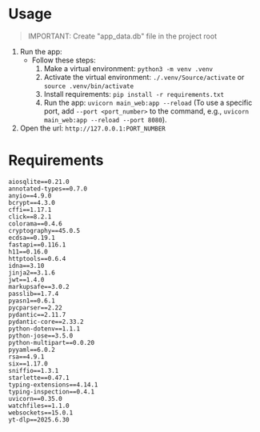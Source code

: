 # Usage
> IMPORTANT: Create "app_data.db" file in the project root
1. Run the app:
   - Follow these steps:
     1. Make a virtual environment: `python3 -m venv .venv`
     2. Activate the virtual environment: `./.venv/Source/activate` or `source .venv/bin/activate`
     3. Install requirements: `pip install -r requirements.txt`
     4. Run the app: `uvicorn main_web:app --reload` (To use a specific port, add `--port <port_number>` to the command, e.g., `uvicorn main_web:app --reload --port 8080`).
2. Open the url: `http://127.0.0.1:PORT_NUMBER`

# Requirements
```
aiosqlite==0.21.0
annotated-types==0.7.0
anyio==4.9.0
bcrypt==4.3.0
cffi==1.17.1
click==8.2.1
colorama==0.4.6
cryptography==45.0.5
ecdsa==0.19.1
fastapi==0.116.1
h11==0.16.0
httptools==0.6.4
idna==3.10
jinja2==3.1.6
jwt==1.4.0
markupsafe==3.0.2
passlib==1.7.4
pyasn1==0.6.1
pycparser==2.22
pydantic==2.11.7
pydantic-core==2.33.2
python-dotenv==1.1.1
python-jose==3.5.0
python-multipart==0.0.20
pyyaml==6.0.2
rsa==4.9.1
six==1.17.0
sniffio==1.3.1
starlette==0.47.1
typing-extensions==4.14.1
typing-inspection==0.4.1
uvicorn==0.35.0
watchfiles==1.1.0
websockets==15.0.1
yt-dlp==2025.6.30
```
